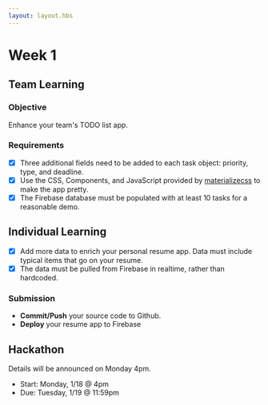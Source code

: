 ```yaml
---
layout: layout.hbs
---
```


# Week 1

## Team Learning

### Objective

Enhance your team's TODO list app.

### Requirements

* [X] Three additional fields need to be added to each task object: priority, type, and deadline.
* [X] Use the CSS, Components, and JavaScript provided by [materializecss](http://materializecss.com/) to make the app pretty.
* [X] The Firebase database must be populated with at least 10 tasks for a reasonable demo.

## Individual Learning

* [X] Add more data to enrich your personal resume app. Data must include typical items that go on your resume.
* [X] The data must be pulled from Firebase in realtime, rather than hardcoded.

### Submission

* __Commit/Push__ your source code to Github.
* __Deploy__ your resume app to Firebase


## Hackathon

Details will be announced on Monday 4pm.

* Start: Monday, 1/18 @ 4pm
* Due: Tuesday, 1/19 @ 11:59pm
